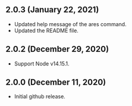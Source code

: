 ## 2.0.3 (January 22, 2021)
- Updated help message of the ares command.
- Updated the README file.

## 2.0.2 (December 29, 2020)
- Support Node v14.15.1.

## 2.0.0 (December 11, 2020)
- Initial github release.
